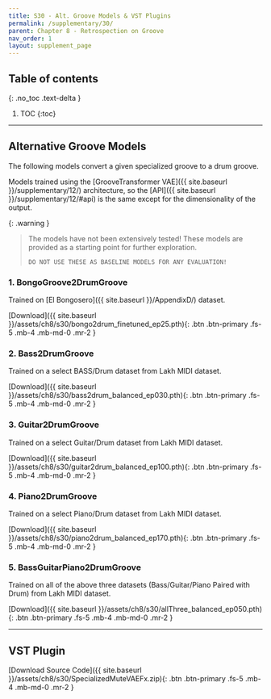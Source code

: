 ```yaml
---
title: S30 - Alt. Groove Models & VST Plugins
permalink: /supplementary/30/
parent: Chapter 8 - Retrospection on Groove
nav_order: 1
layout: supplement_page
---
```


## Table of contents
{: .no_toc .text-delta }

1. TOC
{:toc}

---

## Alternative Groove Models

The following models convert a given specialized groove to a drum groove. 

Models trained using the [GrooveTransformer VAE]({{ site.baseurl }}/supplementary/12/) architecture, so the [API]({{ site.baseurl }}/supplementary/12/#api) is the same except for the dimensionality of the output.

{: .warning }
> The models have not been extensively tested! These models are provided as a starting point for further exploration.
> 
> `DO NOT USE THESE AS BASELINE MODELS FOR ANY EVALUATION!`

### 1. BongoGroove2DrumGroove 

Trained on [El Bongosero]({{ site.baseurl }}/AppendixD/) dataset.

[Download]({{ site.baseurl }}/assets/ch8/s30/bongo2drum_finetuned_ep25.pth){: .btn .btn-primary .fs-5 .mb-4 .mb-md-0 .mr-2 }

### 2. Bass2DrumGroove

Trained on a select BASS/Drum dataset from Lakh MIDI dataset.

[Download]({{ site.baseurl }}/assets/ch8/s30/bass2drum_balanced_ep030.pth){: .btn .btn-primary .fs-5 .mb-4 .mb-md-0 .mr-2 }

### 3. Guitar2DrumGroove

Trained on a select Guitar/Drum dataset from Lakh MIDI dataset.

[Download]({{ site.baseurl }}/assets/ch8/s30/guitar2drum_balanced_ep100.pth){: .btn .btn-primary .fs-5 .mb-4 .mb-md-0 .mr-2 }

### 4. Piano2DrumGroove

Trained on a select Piano/Drum dataset from Lakh MIDI dataset.

[Download]({{ site.baseurl }}/assets/ch8/s30/piano2drum_balanced_ep170.pth){: .btn .btn-primary .fs-5 .mb-4 .mb-md-0 .mr-2 }

### 5. BassGuitarPiano2DrumGroove

Trained on all of the above three datasets (Bass/Guitar/Piano Paired with Drum) from Lakh MIDI dataset.

[Download]({{ site.baseurl }}/assets/ch8/s30/allThree_balanced_ep050.pth){: .btn .btn-primary .fs-5 .mb-4 .mb-md-0 .mr-2 }

---


## VST Plugin

[Download Source Code]({{ site.baseurl }}/assets/ch8/s30/SpecializedMuteVAEFx.zip){: .btn .btn-primary .fs-5 .mb-4 .mb-md-0 .mr-2 }